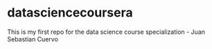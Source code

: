 # datasciencecoursera
This is my first repo for the data science course specialization - Juan Sebastian Cuervo 
